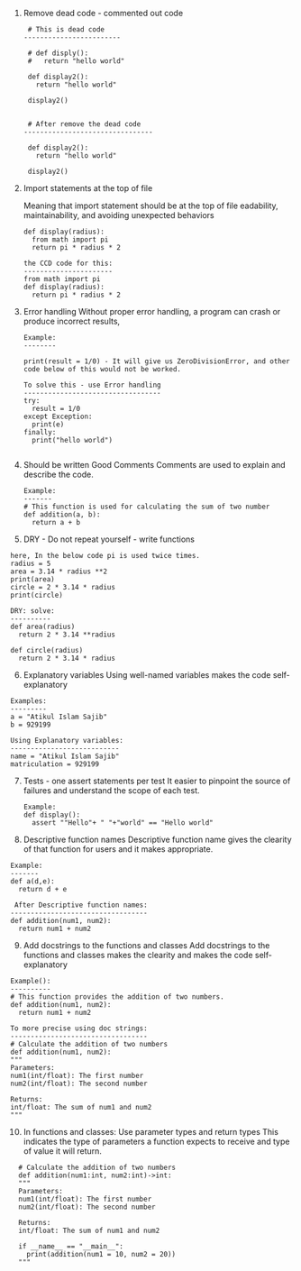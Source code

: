 1. Remove dead code - commented out code
   ```
    # This is dead code
   ------------------------
  
    # def disply():
    #   return "hello world"
    
    def display2():
      return "hello world"
    
    display2()
    
    
    # After remove the dead code
   --------------------------------
    
    def display2():
      return "hello world"
  
    display2()
   ```
2. Import statements at the top of file

   Meaning that import statement should be at the top of file eadability, maintainability, and avoiding unexpected behaviors
   ```
   def display(radius):
     from math import pi
     return pi * radius * 2

   the CCD code for this:
   ----------------------
   from math import pi
   def display(radius):
     return pi * radius * 2
   ```
3. Error handling
   Without proper error handling, a program can crash or produce incorrect results,
   ```
   Example:
   --------
   
   print(result = 1/0) - It will give us ZeroDivisionError, and other code below of this would not be worked.

   To solve this - use Error handling
   ----------------------------------
   try:
     result = 1/0
   except Exception:
     print(e)
   finally:
     print("hello world")
     
   ```
4. Should be written Good Comments
   Comments are used to explain and describe the code.
   ```
   Example:
   -------
   # This function is used for calculating the sum of two number
   def addition(a, b):
     return a + b
   ```
5. DRY - Do not repeat yourself - write functions
  ```
  here, In the below code pi is used twice times. 
  radius = 5
  area = 3.14 * radius **2
  print(area)
  circle = 2 * 3.14 * radius
  print(circle)

  DRY: solve:
  ----------
  def area(radius)
    return 2 * 3.14 **radius

  def circle(radius)
    return 2 * 3.14 * radius
  ```
6. Explanatory variables
  Using well-named variables makes the code self-explanatory 
  ```
  Examples:
  ---------
  a = "Atikul Islam Sajib"
  b = 929199

  Using Explanatory variables:
  ---------------------------
  name = "Atikul Islam Sajib"
  matriculation = 929199
  ```
7. Tests - one assert statements per test
   It easier to pinpoint the source of failures and understand the scope of each test.
   ```
   Example:
   def display():
     assert ""Hello"+ " "+"world" == "Hello world"
   ```
8. Descriptive function names
   Descriptive function name gives the clearity of that function for users and it makes appropriate.
  ```
  Example:
  -------
  def a(d,e):
    return d + e

   After Descriptive function names:
  ----------------------------------
  def addition(num1, num2):
    return num1 + num2
  ```
9. Add docstrings to the functions and classes
  Add docstrings to the functions and classes makes the clearity and makes the code self-explanatory
  ```
  Example():
  ----------
  # This function provides the addition of two numbers. 
  def addition(num1, num2):
    return num1 + num2

  To more precise using doc strings:
  ----------------------------------
  # Calculate the addition of two numbers
  def addition(num1, num2):
  """
  Parameters:
  num1(int/float): The first number
  num2(int/float): The second number

  Returns:
  int/float: The sum of num1 and num2
  """
  ```
10. In functions and classes: Use parameter types and return types
    This indicates the type of parameters a function expects to receive and type of value it will return. 
  ```
    # Calculate the addition of two numbers
    def addition(num1:int, num2:int)->int:
    """
    Parameters:
    num1(int/float): The first number
    num2(int/float): The second number
  
    Returns:
    int/float: The sum of num1 and num2
  
    if __name__ == "__main__":
      print(addition(num1 = 10, num2 = 20))
    """
  ```
